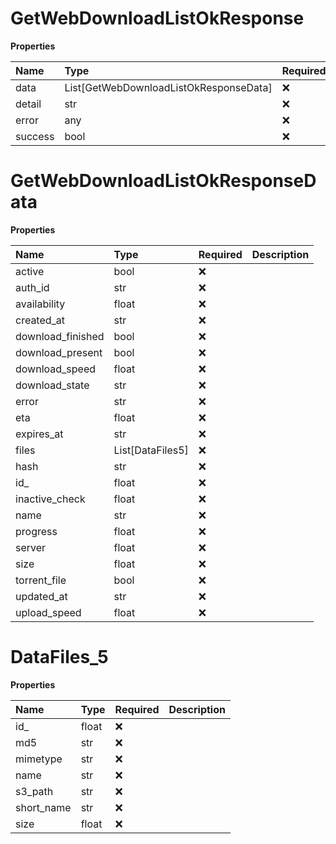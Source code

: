# GetWebDownloadListOkResponse

**Properties**

| Name    | Type                                   | Required | Description |
| :------ | :------------------------------------- | :------- | :---------- |
| data    | List[GetWebDownloadListOkResponseData] | ❌       |             |
| detail  | str                                    | ❌       |             |
| error   | any                                    | ❌       |             |
| success | bool                                   | ❌       |             |

# GetWebDownloadListOkResponseData

**Properties**

| Name              | Type             | Required | Description |
| :---------------- | :--------------- | :------- | :---------- |
| active            | bool             | ❌       |             |
| auth_id           | str              | ❌       |             |
| availability      | float            | ❌       |             |
| created_at        | str              | ❌       |             |
| download_finished | bool             | ❌       |             |
| download_present  | bool             | ❌       |             |
| download_speed    | float            | ❌       |             |
| download_state    | str              | ❌       |             |
| error             | str              | ❌       |             |
| eta               | float            | ❌       |             |
| expires_at        | str              | ❌       |             |
| files             | List[DataFiles5] | ❌       |             |
| hash              | str              | ❌       |             |
| id\_              | float            | ❌       |             |
| inactive_check    | float            | ❌       |             |
| name              | str              | ❌       |             |
| progress          | float            | ❌       |             |
| server            | float            | ❌       |             |
| size              | float            | ❌       |             |
| torrent_file      | bool             | ❌       |             |
| updated_at        | str              | ❌       |             |
| upload_speed      | float            | ❌       |             |

# DataFiles_5

**Properties**

| Name       | Type  | Required | Description |
| :--------- | :---- | :------- | :---------- |
| id\_       | float | ❌       |             |
| md5        | str   | ❌       |             |
| mimetype   | str   | ❌       |             |
| name       | str   | ❌       |             |
| s3_path    | str   | ❌       |             |
| short_name | str   | ❌       |             |
| size       | float | ❌       |             |
